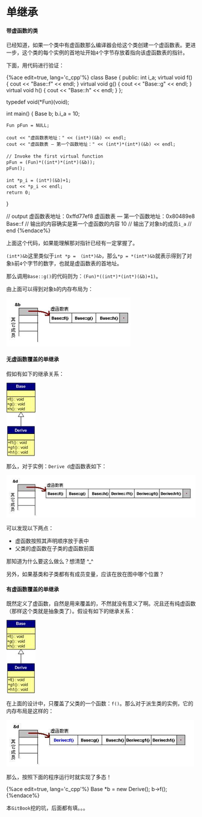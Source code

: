 # 单继承

#### 带虚函数的类

已经知道，如果一个类中有虚函数那么编译器会给这个类创建一个虚函数表。更进一步，这个类的每个实例的首地址开始`4`个字节存放着指向该虚函数表的指针。

下面，用代码进行验证：

{%ace edit=true, lang='c_cpp'%}
class Base {
public:
    int i_a;
    virtual void f() { cout << "Base::f" << endl; }
    virtual void g() { cout << "Base::g" << endl; }
    virtual void h() { cout << "Base::h" << endl; }
};

typedef void(*Fun)(void);

int main()
{
    Base b;
    b.i_a = 10;

    Fun pFun = NULL;

    cout << "虚函数表地址：" << (int*)(&b) << endl;
    cout << "虚函数表 — 第一个函数地址：" << (int*)*(int*)(&b) << endl;

    // Invoke the first virtual function
    pFun = (Fun)*((int*)*(int*)(&b));
    pFun();
    
    int *p_i = (int*)(&b)+1;
    cout << *p_i << endl;
    return 0;
}

// output
虚函数表地址：0xffd77ef8
虚函数表 — 第一个函数地址：0x80489e8
Base::f  // 输出的内容确实是第一个虚函数的内容
10       // 输出了对象`b`的成员`i_a`
// end
{%endace%}

上面这个代码，如果能理解那对指针已经有一定掌握了。

`(int*)&b`这里类似于`int *p = （int*)&b`，那么`*p = *(int*)&b`就表示得到了对象`b`前`4`个字节的数字，也就是虚函数表的首地址。

那么调用`Base::g()`的代码则为：`(Fun)*((int*)*(int*)(&b)+1)`。

由上面可以得到对象`b`的内存布局为：

![no_inherit_vir](../../img/vptr/no_inherit_vir.jpg)

#### 无虚函数覆盖的单继承

假如有如下的继承关系：

![no_overwrite](../../img/vptr/no_overwrite.jpg)

那么，对于实例：`Derive d`虚函数表如下：

![no_overwrite_memory](../../img/vptr/no_overwrite_memory.jpg)

可以发现以下两点：

- 虚函数按照其声明顺序放于表中
- 父类的虚函数在子类的虚函数前面

那知道为什么要这么做么？想清楚 ^_^

另外，如果基类和子类都有有成员变量，应该在放在图中哪个位置？

#### 有虚函数覆盖的单继承

既然定义了虚函数，自然是用来覆盖的，不然就没有意义了啊。况且还有纯虚函数（那样这个类就是抽象类了）。假设有如下的继承关系：

![single_overwrite](../../img/vptr/single_overwrite.jpg)

在上面的设计中，只覆盖了父类的一个函数：`f()`。那么对于派生类的实例，它的内存布局是这样的：

![single_overwrite_memory](../../img/vptr/single_overwrite_memory.jpg)

那么，按照下面的程序运行时就实现了多态！

{%ace edit=true, lang='c_cpp'%}
Base *b = new Derive();
b->f();
{%endace%}

本`GitBook`挖的坑，后面都有填。。。